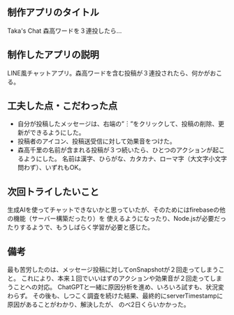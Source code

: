 ## 制作アプリのタイトル
Taka's Chat 森高ワードを３連投したら...

## 制作したアプリの説明
LINE風チャットアプリ。森高ワードを含む投稿が３連投されたら、何かがおこる。

## 工夫した点・こだわった点
- 自分が投稿したメッセージは、右端の”︙”をクリックして、投稿の削除、更新ができるようにした。
- 投稿者のアイコン、投稿送受信に対して効果音をつけた。
- 森高千里の名前が含まれる投稿が３つ続いたら、ひとつのアクションが起こるようにした。
名前は漢字、ひらがな、カタカナ、ローマ字（大文字小文字問わず）、いずれもOK。

## 次回トライしたいこと
生成AIを使ってチャットできないかと思っていたが、そのためにはfirebaseの他の機能（サーバー構築だったり）を
使えるようになったり、Node.jsが必要だったりするようで、もうしばらく学習が必要と感じた。

## 備考
最も苦労したのは、メッセージ投稿に対してonSnapshotが２回走ってしまうこと。
これにより、本来１回でいいはずのアクションや効果音が２回走ってしまうことへの対応。
ChatGPTと一緒に原因分析を進め、いろいろ試すも、状況変わらず。
その後も、しつこく調査を続けた結果、最終的にserverTimestampに原因があることがわかり、解決したが、
のべ2日くらいかかった。

